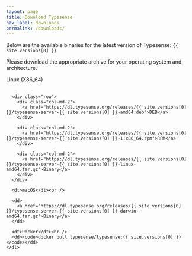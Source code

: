 ```yaml
---
layout: page
title: Download Typesense
nav_label: downloads
permalink: /downloads/
---
```


<div class="row no-gutters">
  <div id="doc-col" class="col-md-8">
    <p>Below are the available binaries for the latest version of Typesense: <code>{{ site.versions[0] }}</code></p>
    <p>Please download the appropriate archive for your operating system and architecture.</p>
    <dl id="release-downloads">
      <dt>Linux (X86_64)</dt> <br />

      <div class="row">
        <div class="col-md-2">
          <a href="https://dl.typesense.org/releases/{{ site.versions[0] }}/typesense-server-{{ site.versions[0] }}-amd64.deb">DEB</a>
        </div>

        <div class="col-md-2">
          <a href="https://dl.typesense.org/releases/{{ site.versions[0] }}/typesense-server-{{ site.versions[0] }}-1.x86_64.rpm">RPM</a>
        </div>

        <div class="col-md-2">
          <a href="https://dl.typesense.org/releases/{{ site.versions[0] }}/typesense-server-{{ site.versions[0] }}-linux-amd64.tar.gz">Binary</a>
        </div>
      </div>

      <dt>macOS</dt><br />

      <dd>
        <a href="https://dl.typesense.org/releases/{{ site.versions[0] }}/typesense-server-{{ site.versions[0] }}-darwin-amd64.tar.gz">Binary</a>
      </dd>

      <dt>Docker</dt><br />
      <dd><code>docker pull typesense/typesense:{{ site.versions[0] }}</code></dd>
    </dl>
  </div>
</div>